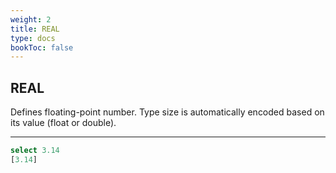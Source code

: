 ```yaml
---
weight: 2
title: REAL
type: docs
bookToc: false
---
```


## REAL

Defines floating-point number. Type size is automatically encoded based on its value
(float or double).

---

```SQL
select 3.14
[3.14]
```
